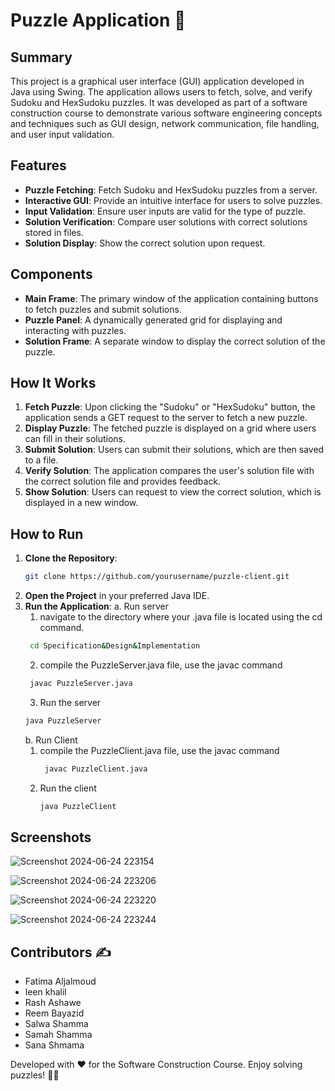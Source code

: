 # Puzzle Application 🧩

## Summary

This project is a graphical user interface (GUI) application developed in Java using Swing. The application allows users to fetch, solve, and verify Sudoku and HexSudoku puzzles. It was developed as part of a software construction course to demonstrate various software engineering concepts and techniques such as GUI design, network communication, file handling, and user input validation.

## Features

- **Puzzle Fetching**: Fetch Sudoku and HexSudoku puzzles from a server.
- **Interactive GUI**: Provide an intuitive interface for users to solve puzzles.
- **Input Validation**: Ensure user inputs are valid for the type of puzzle.
- **Solution Verification**: Compare user solutions with correct solutions stored in files.
- **Solution Display**: Show the correct solution upon request.

## Components

- **Main Frame**: The primary window of the application containing buttons to fetch puzzles and submit solutions.
- **Puzzle Panel**: A dynamically generated grid for displaying and interacting with puzzles.
- **Solution Frame**: A separate window to display the correct solution of the puzzle.

## How It Works

1. **Fetch Puzzle**: Upon clicking the "Sudoku" or "HexSudoku" button, the application sends a GET request to the server to fetch a new puzzle.
2. **Display Puzzle**: The fetched puzzle is displayed on a grid where users can fill in their solutions.
3. **Submit Solution**: Users can submit their solutions, which are then saved to a file.
4. **Verify Solution**: The application compares the user's solution file with the correct solution file and provides feedback.
5. **Show Solution**: Users can request to view the correct solution, which is displayed in a new window.

## How to Run

1. **Clone the Repository**: 
    ```sh
    git clone https://github.com/yourusername/puzzle-client.git
    ```
2. **Open the Project** in your preferred Java IDE.
3. **Run the Application**:
   a. Run server
     1. navigate to the directory where your .java file is located using the cd command.
     ```sh
      cd Specification&Design&Implementation
      ```
     2. compile the PuzzleServer.java file, use the javac command
     ```sh
      javac PuzzleServer.java
      ```
     3. Run the server
      ```sh
      java PuzzleServer
      ```
    b. Run Client
    1. compile the PuzzleClient.java file, use the javac command
       ```sh
        javac PuzzleClient.java
        ```
   3. Run the client
        ```sh
        java PuzzleClient
        ```

## Screenshots

![Screenshot 2024-06-24 223154](https://github.com/Samah022/hex-sudoku-game/assets/97039075/be8caaed-c91d-45f1-b340-73d1fc17d2a1)

![Screenshot 2024-06-24 223206](https://github.com/Samah022/hex-sudoku-game/assets/97039075/a25ef619-45ba-48ae-a7fe-740efbcfba93)

![Screenshot 2024-06-24 223220](https://github.com/Samah022/hex-sudoku-game/assets/97039075/426bfc22-8108-4640-b8e0-17f12335ad19)

![Screenshot 2024-06-24 223244](https://github.com/Samah022/hex-sudoku-game/assets/97039075/e594ea59-4ef5-4a09-a457-2a6b0f632e38)

## Contributors ✍️

- Fatima Aljalmoud
- leen khalil
- Rash Ashawe
- Reem Bayazid
- Salwa Shamma
- Samah Shamma
- Sana Shmama

Developed with ❤️ for the Software Construction Course. Enjoy solving puzzles! 🧩✨
